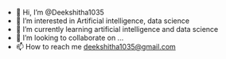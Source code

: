 - 👋 Hi, I’m @Deekshitha1035
- 👀 I’m interested in  Artificial intelligence, data science
- 🌱 I’m currently learning artificial intelligence and data science 
- 💞️ I’m looking to collaborate on ...
- 📫 How to reach me deekshitha1035@gmail.com

<!---
Deekshitha1035/Deekshitha1035 is a ✨ special ✨ repository because its `README.md` (this file) appears on your GitHub profile.
You can click the Preview link to take a look at your changes.
--->
